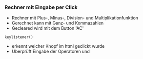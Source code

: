 ### Rechner mit Eingabe per Click ###

- Rechner mit Plus-, Minus-, Division- und Multiplikationfunktion
- Gerechnet kann mit Ganz- und Kommazahlen
- Gecleared wird mit dem Button 'AC'

```
keylistener()
```
- erkennt welcher Knopf im html geclickt wurde
- Überprüft Eingabe der Operatoren und